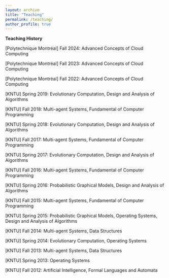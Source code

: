 ```yaml
---
layout: archive
title: "Teaching"
permalink: /teaching/
author_profile: true
---
```


**Teaching History**

[Polytechnique Montréal] Fall 2024: Advanced Concepts of Cloud Computing

[Polytechnique Montréal] Fall 2023: Advanced Concepts of Cloud Computing

[Polytechnique Montréal] Fall 2022: Advanced Concepts of Cloud Computing

[KNTU] Spring 2019: Evolutionary Computation, Design and Analysis of Algorithms

[KNTU] Fall 2018: Multi-agent Systems, Fundamental of Computer Programming

[KNTU] Spring 2018: Evolutionary Computation, Design and Analysis of Algorithms

[KNTU] Fall 2017: Multi-agent Systems, Fundamental of Computer Programming

[KNTU] Spring 2017: Evolutionary Computation, Design and Analysis of Algorithms

[KNTU] Fall 2016: Multi-agent Systems, Fundamental of Computer Programming

[KNTU] Spring 2016: Probabilistic Graphical Models, Design and Analysis of Algorithms

[KNTU] Fall 2015: Multi-agent Systems, Fundamental of Computer Programming

[KNTU] Spring 2015: Probabilistic Graphical Models, Operating Systems, Design and Analysis of Algorithms

[KNTU] Fall 2014: Multi-agent Systems, Data Structures

[KNTU] Spring 2014: Evolutionary Computation, Operating Systems

[KNTU] Fall 2013: Multi-agent Systems, Data Structures

[KNTU] Spring 2013: Operating Systems

[KNTU] Fall 2012: Artificial Intelligence, Formal Languages and Automata
